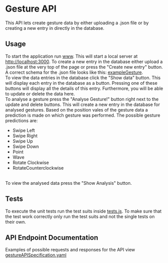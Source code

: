 <h1>Gesture API</h1>
This API lets create gesture data by either uploading a .json file or by creating a new entry in directly in the database.
<h2>Usage</h2>
To start the application run <a href="https://github.com/RobinZitt/gestureAPI/blob/master/bin/www">www</a>.
This will start a local server at <a href="http://localhost:3000">http://localhost:3000</a>.
To create a new entry in the database either upload a .json file at the very top of the page or press the "Create new entry"
button. A correct schema for the .json file looks like this: <a href="https://github.com/RobinZitt/gestureAPI/blob/master/exampleGesture.json">exampleGesture</a>.
<br>
To view the data entries in the database click the "Show data" button. This will display each entry in the database as a button.
Pressing one of these buttons will display all the details of this entry. Furthermore, you will be able to update or delete
the data here.
<br>
To analyse a gesture press the "Analyse Gesture!" button right next to the update and delete buttons. This will create a 
new entry in the database for analysed gestures. Based on the position vales of the gesture data a prediction is made on
which gesture was performed. The possible gesture predictions are:
<ul>
<li>Swipe Left</li>
<li>Swipe Right</li>
<li>Swipe Up</li>
<li>Swipe Down</li>
<li>Point</li>
<li>Wave</li>
<li>Rotate Clockwise</li>
<li>RotateCounterclockwise</li>
</ul>
<br>
To view the analysed data press the "Show Analysis" button.

<h2>Tests</h2>
To execute the unit tests run the test suits inside <a href="https://github.com/RobinZitt/gestureAPI/blob/master/tests/tests.js">tests.js</a>.
To make sure that the test work correctly only run the test suits and not the single tests on their own.

<h2>API Endpoint Documentation</h2>
Examples of possible requests and responses for the API view <a href="https://github.com/RobinZitt/gestureAPI/blob/master/gestureAPISpecification.yaml">gestureAPISpecification.yaml</a>